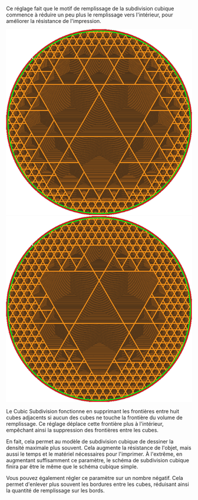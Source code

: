 Ce réglage fait que le motif de remplissage de la subdivision cubique commence à réduire un peu plus le remplissage vers l'intérieur, pour améliorer la résistance de l'impression.

![Cubic Subdivision sans coquille supplémentaire](../../../articles/images/sub_div_rad_add_small.png)
![Coque supplémentaire de 5mm](../../../articles/images/sub_div_rad_add_large.png)

Le Cubic Subdivision fonctionne en supprimant les frontières entre huit cubes adjacents si aucun des cubes ne touche la frontière du volume de remplissage. Ce réglage déplace cette frontière plus à l'intérieur, empêchant ainsi la suppression des frontières entre les cubes.

En fait, cela permet au modèle de subdivision cubique de dessiner la densité maximale plus souvent. Cela augmente la résistance de l'objet, mais aussi le temps et le matériel nécessaires pour l'imprimer. À l'extrême, en augmentant suffisamment ce paramètre, le schéma de subdivision cubique finira par être le même que le schéma cubique simple.

Vous pouvez également régler ce paramètre sur un nombre négatif. Cela permet d'enlever plus souvent les bordures entre les cubes, réduisant ainsi la quantité de remplissage sur les bords.

